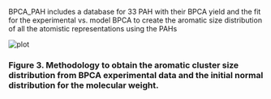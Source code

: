 BPCA_PAH includes a database for 33 PAH with their BPCA yield and the fit for the experimental vs. model BPCA to create the aromatic size distribution of all the atomistic representations using the PAHs

![plot](Fig3.svg)
### Figure 3. Methodology to obtain the aromatic cluster size distribution from BPCA experimental data and the initial normal distribution for the molecular weight. 

